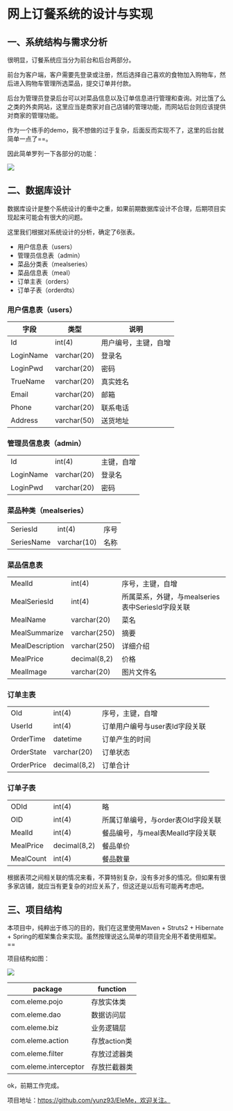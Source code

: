 # 网上订餐系统的设计与实现

## 一、系统结构与需求分析

很明显，订餐系统应当分为前台和后台两部分。

前台为客户端，客户需要先登录或注册，然后选择自己喜欢的食物加入购物车，然后进入购物车管理所选菜品，提交订单并付款。

后台为管理员登录后台可以对菜品信息以及订单信息进行管理和查询。对比饿了么之类的外卖网站，这里应当是商家对自己店铺的管理功能，而网站后台则应该提供对商家的管理功能。

作为一个练手的demo，我不想做的过于复杂，后面反而实现不了，这里的后台就简单一点了==。

因此简单罗列一下各部分的功能：

![](网上订餐系统的设计与实现/系统设计.png)

## 二、数据库设计

数据库设计是整个系统设计的重中之重，如果前期数据库设计不合理，后期项目实现起来可能会有很大的问题。

这里我们根据对系统设计的分析，确定了6张表。

- 用户信息表（users）
- 管理员信息表（admin）
- 菜品分类表（mealseries）
- 菜品信息表（meal）
- 订单主表（orders）
- 订单子表（orderdts）

### 用户信息表（users）

| 字段        | 类型          | 说明         |
| --------- | ----------- | ---------- |
| Id        | int(4)      | 用户编号，主键，自增 |
| LoginName | varchar(20) | 登录名        |
| LoginPwd  | varchar(20) | 密码         |
| TrueName  | varchar(20) | 真实姓名       |
| Email     | varchar(20) | 邮箱         |
| Phone     | varchar(20) | 联系电话       |
| Address   | varchar(50) | 送货地址       |

### 管理员信息表（admin）

|           |             |       |
| --------- | ----------- | ----- |
| Id        | int(4)      | 主键，自增 |
| LoginName | varchar(20) | 登录名   |
| LoginPwd  | varchar(20) | 密码    |

### 菜品种类（mealseries）

|            |             |      |
| ---------- | ----------- | ---- |
| SeriesId   | int(4)      | 序号   |
| SeriesName | varchar(10) | 名称   |

### 菜品信息表

|                 |              |                                   |
| --------------- | ------------ | --------------------------------- |
| MealId          | int(4)       | 序号，主键，自增                          |
| MealSeriesId    | int(4)       | 所属菜系，外键，与mealseries表中SeriesId字段关联 |
| MealName        | varchar(20)  | 菜名                                |
| MealSummarize   | varchar(250) | 摘要                                |
| MealDescription | varchar(250) | 详细介绍                              |
| MealPrice       | decimal(8,2) | 价格                                |
| MealImage       | varchar(20)  | 图片文件名                             |

### 订单主表

|            |              |                    |
| ---------- | ------------ | ------------------ |
| OId        | int(4)       | 序号，主键，自增           |
| UserId     | int(4)       | 订单用户编号与user表Id字段关联 |
| OrderTime  | datetime     | 订单产生的时间            |
| OrderState | varchar(20)  | 订单状态               |
| OrderPrice | decimal(8,2) | 订单合计               |

### 订单子表

|           |              |                       |
| --------- | ------------ | --------------------- |
| ODId      | int(4)       | 略                     |
| OID       | int(4)       | 所属订单编号，与order表OId字段关联 |
| MealId    | int(4)       | 餐品编号，与meal表MealId字段关联 |
| MealPrice | decimal(8,2) | 餐品单价                  |
| MealCount | int(4)       | 餐品数量                  |

根据表项之间相关联的情况来看，不算特别复杂，没有多对多的情况。但如果有很多家店铺，就应当有更复杂的对应关系了，但这还是以后有可能再考虑吧。

## 三、项目结构

本项目中，纯粹出于练习的目的，我们在这里使用Maven + Struts2 + Hibernate + Spring的框架集合来实现。虽然按理说这么简单的项目完全用不着使用框架。==

项目结构如图：

![](网上订餐系统的设计与实现/项目结构.png)

| package               | function  |
| --------------------- | --------- |
| com.eleme.pojo        | 存放实体类     |
| com.eleme.dao         | 数据访问层     |
| com.eleme.biz         | 业务逻辑层     |
| com.eleme.action      | 存放action类 |
| com.eleme.filter      | 存放过滤器类    |
| com.eleme.interceptor | 存放拦截器类    |

ok，前期工作完成。

项目地址：https://github.com/yunz93/EleMe，欢迎关注。
